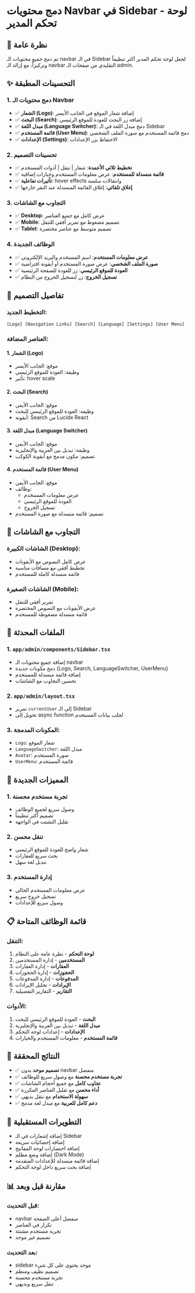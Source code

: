 # دمج محتويات Navbar في Sidebar - لوحة تحكم المدير

## 🎯 نظرة عامة

تم دمج جميع محتويات الـ navbar في الـ Sidebar لجعل لوحة تحكم المدير أكثر تنظيماً وتركيزاً، مع إزالة الـ navbar التقليدي من صفحات الـ admin.

## ✨ التحسينات المطبقة

### 1. **دمج محتويات الـ Navbar**
- ✅ **الشعار (Logo)**: إضافة شعار الموقع في الجانب الأيسر
- ✅ **البحث (Search)**: إضافة زر البحث للعودة للموقع الرئيسي
- ✅ **مبدل اللغة (Language Switcher)**: دمج مبدل اللغة في الـ Sidebar
- ✅ **قائمة المستخدم (User Menu)**: دمج قائمة المستخدم مع صورة الملف الشخصي
- ✅ **الإعدادات (Settings)**: الاحتفاظ بزر الإعدادات

### 2. **تحسينات التصميم**
- ✅ **تخطيط ثلاثي الأعمدة**: شعار | تنقل | أدوات المستخدم
- ✅ **قائمة منسدلة للمستخدم**: عرض معلومات المستخدم وخيارات إضافية
- ✅ **تأثيرات تفاعلية**: hover effects وانتقالات سلسة
- ✅ **إغلاق تلقائي**: إغلاق القائمة المنسدلة عند النقر خارجها

### 3. **التجاوب مع الشاشات**
- ✅ **Desktop**: عرض كامل مع جميع العناصر
- ✅ **Mobile**: تصميم مضغوط مع تمرير أفقي للتنقل
- ✅ **Tablet**: تصميم متوسط مع عناصر مختصرة

### 4. **الوظائف الجديدة**
- ✅ **عرض معلومات المستخدم**: اسم المستخدم والبريد الإلكتروني
- ✅ **صورة الملف الشخصي**: عرض صورة المستخدم أو أيقونة افتراضية
- ✅ **العودة للموقع الرئيسي**: زر للعودة للصفحة الرئيسية
- ✅ **تسجيل الخروج**: زر لتسجيل الخروج من النظام

## 🎨 تفاصيل التصميم

### التخطيط الجديد:
```
[Logo] [Navigation Links] [Search] [Language] [Settings] [User Menu]
```

### العناصر المضافة:

#### 1. **الشعار (Logo)**
- موقع: الجانب الأيسر
- وظيفة: العودة للموقع الرئيسي
- تأثير: hover scale

#### 2. **البحث (Search)**
- موقع: الجانب الأيمن
- وظيفة: العودة للموقع الرئيسي للبحث
- أيقونة: Search من Lucide React

#### 3. **مبدل اللغة (Language Switcher)**
- موقع: الجانب الأيمن
- وظيفة: تبديل بين العربية والإنجليزية
- تصميم: مكون مدمج مع أيقونة الكوكب

#### 4. **قائمة المستخدم (User Menu)**
- موقع: الجانب الأيمن
- وظائف:
  - عرض معلومات المستخدم
  - العودة للموقع الرئيسي
  - تسجيل الخروج
- تصميم: قائمة منسدلة مع صورة المستخدم

## 📱 التجاوب مع الشاشات

### الشاشات الكبيرة (Desktop):
- عرض كامل النصوص مع الأيقونات
- تخطيط أفقي مع مسافات مناسبة
- قائمة منسدلة كاملة للمستخدم

### الشاشات الصغيرة (Mobile):
- تمرير أفقي للتنقل
- عرض الأيقونات مع النصوص المختصرة
- قائمة منسدلة مضغوطة للمستخدم

## 🔧 الملفات المحدثة

### 1. `app/admin/components/Sidebar.tsx`
- إضافة جميع محتويات الـ navbar
- دمج مكونات جديدة (Logo, Search, LanguageSwitcher, UserMenu)
- إضافة قائمة منسدلة للمستخدم
- تحسين التجاوب مع الشاشات

### 2. `app/admin/layout.tsx`
- تمرير `currentUser` إلى الـ Sidebar
- تحويل إلى async function لجلب بيانات المستخدم

### 3. المكونات المدمجة:
- `Logo`: شعار الموقع
- `LanguageSwitcher`: مبدل اللغة
- `Avatar`: صورة المستخدم
- `UserMenu`: قائمة المستخدم

## 🚀 المميزات الجديدة

### 1. **تجربة مستخدم محسنة**
- وصول سريع لجميع الوظائف
- تصميم أكثر تنظيماً
- تقليل التشتت في الواجهة

### 2. **تنقل محسن**
- شعار واضح للعودة للموقع الرئيسي
- بحث سريع للعقارات
- تبديل لغة سهل

### 3. **إدارة المستخدم**
- عرض معلومات المستخدم الحالي
- تسجيل خروج سريع
- وصول سريع للإعدادات

## 📋 قائمة الوظائف المتاحة

### التنقل:
1. **لوحة التحكم** - نظرة عامة على النظام
2. **المستخدمين** - إدارة المستخدمين
3. **العقارات** - إدارة العقارات
4. **الحجوزات** - إدارة الحجوزات
5. **المدفوعات** - إدارة المدفوعات
6. **الإيرادات** - تحليل الإيرادات
7. **التقارير** - التقارير التفصيلية

### الأدوات:
1. **البحث** - العودة للموقع الرئيسي للبحث
2. **مبدل اللغة** - تبديل بين العربية والإنجليزية
3. **الإعدادات** - إعدادات لوحة التحكم
4. **قائمة المستخدم** - معلومات المستخدم والخيارات

## 🎯 النتائج المحققة

- ✅ **تصميم موحد** بدون navbar منفصل
- ✅ **تجربة مستخدم محسنة** مع وصول سريع للوظائف
- ✅ **تجاوب كامل** مع جميع أحجام الشاشات
- ✅ **أداء محسن** مع تقليل العناصر المكررة
- ✅ **سهولة الاستخدام** مع تنقل بديهي
- ✅ **دعم كامل للعربية** مع مبدل لغة مدمج

## 🔮 التطويرات المستقبلية

- إضافة إشعارات في الـ Sidebar
- إضافة إحصائيات سريعة
- إضافة اختصارات لوحة المفاتيح
- إضافة وضع مظلم (Dark Mode)
- إضافة قائمة منسدلة للإعدادات المتقدمة
- إضافة بحث سريع داخل لوحة التحكم

## 📊 مقارنة قبل وبعد

### قبل التحديث:
- navbar منفصل أعلى الصفحة
- تكرار في العناصر
- تجربة مستخدم مشتتة
- تصميم غير موحد

### بعد التحديث:
- sidebar موحد يحتوي على كل شيء
- تصميم نظيف ومنظم
- تجربة مستخدم محسنة
- تنقل سريع وبديهي
